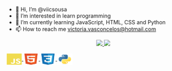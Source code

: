 - 👋 Hi, I’m @viicsousa
- 👀 I’m interested in learn programming
- 🌱 I’m currently learning  JavaScript, HTML, CSS and Python
- 📫 How to reach me victoria.vasconcelos@hotmail.com

<div align="center">
  <a href="https://github.com/viicsousa">
  <img height="180em" src="https://github-readme-stats.vercel.app/api?username=viicsousa&show_icons=true&theme=onedark&include_all_commits=true&count_private=true"/>
  <img height="180em" src="https://github-readme-stats.vercel.app/api/top-langs/?username=viicsousa&layout=compact&langs_count=7&theme=onedark"/>
</div>
  
  <div style="display: inline_block"><br>
    <img align="center" alt="Vic-Js" height="30" width="40" src="https://raw.githubusercontent.com/devicons/devicon/master/icons/javascript/javascript-plain.svg">
    <img align="center" alt="Vic-HTML" height="30" width="40" src="https://raw.githubusercontent.com/devicons/devicon/master/icons/html5/html5-original.svg">
    <img align="center" alt="Vic-CSS" height="30" width="40" src="https://raw.githubusercontent.com/devicons/devicon/master/icons/css3/css3-original.svg">
    <img align="center" alt="Vic-Python" height="30" width="40" src="https://raw.githubusercontent.com/devicons/devicon/master/icons/python/python-original.svg">
    
  </div>
  
  ##
 
 
